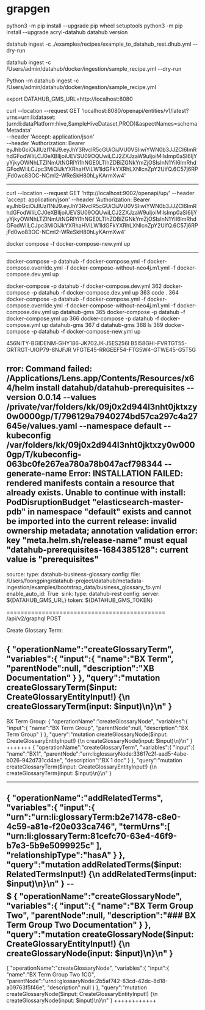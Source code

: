 # grapgen


python3 -m pip install --upgrade pip wheel setuptools
python3 -m pip install --upgrade acryl-datahub
datahub version


datahub ingest -c ./examples/recipes/example_to_datahub_rest.dhub.yml --dry-run

datahub ingest -c /Users/admin/datahub/docker/ingestion/sample_recipe.yml --dry-run

Python -m datahub ingest -c /Users/admin/datahub/docker/ingestion/sample_recipe.yml


export DATAHUB_GMS_URL=http://localhost:8080


curl --location --request GET 'localhost:8080/openapi/entities/v1/latest?urns=urn:li:dataset:(urn:li:dataPlatform:hive,SampleHiveDataset,PROD)&aspectNames=schemaMetadata' \
--header 'Accept: application/json' \
--header 'Authorization: Bearer eyJhbGciOiJIUzI1NiJ9.eyJhY3RvclR5cGUiOiJVU0VSIiwiYWN0b3JJZCI6ImRhdGFodWIiLCJ0eXBlIjoiUEVSU09OQUwiLCJ2ZXJzaW9uIjoiMiIsImp0aSI6IjYyYjkyOWNhLTZlNmUtNGRlYi1hNGE0LTlhZDBiZGNkYmZjOSIsInN1YiI6ImRhdGFodWIiLCJpc3MiOiJkYXRhaHViLW1ldGFkYXRhLXNlcnZpY2UifQ.6C57j6RPjFd0wo83OC-NCml2-WReSkH80hLyKArmXw4'



-----
curl --location --request GET 'http://localhost:9002/openapi/up/' --header 'accept: application/json' --header 'Authorization: Bearer eyJhbGciOiJIUzI1NiJ9.eyJhY3RvclR5cGUiOiJVU0VSIiwiYWN0b3JJZCI6ImRhdGFodWIiLCJ0eXBlIjoiUEVSU09OQUwiLCJ2ZXJzaW9uIjoiMiIsImp0aSI6IjYyYjkyOWNhLTZlNmUtNGRlYi1hNGE0LTlhZDBiZGNkYmZjOSIsInN1YiI6ImRhdGFodWIiLCJpc3MiOiJkYXRhaHViLW1ldGFkYXRhLXNlcnZpY2UifQ.6C57j6RPjFd0wo83OC-NCml2-WReSkH80hLyKArmXw4'


docker compose -f docker-compose-new.yml up

---------------
docker-compose -p datahub -f docker-compose.yml -f docker-compose.override.yml -f docker-compose-without-neo4j.m1.yml -f docker-compose.dev.yml up


docker-compose -p datahub -f docker-compose.dev.yml
  362  docker-compose -p datahub -f docker-compose.dev.yml up
  363  code .
  364  docker-compose -p datahub -f docker-compose.yml -f docker-compose.override.yml -f docker-compose-without-neo4j.m1.yml -f docker-compose.dev.yml up datahub-gms
  365  docker-compose -p datahub -f docker-compose.yml up
  366  docker-compose -p datahub -f docker-compose.yml up datahub-gms
  367  d
 datahub-gms
  368  ls
  369  docker-compose -p datahub -f docker-compose-new.yml up

456NITY-BGIDENM-GHY186-JK702JK-J5ES256I
B5I58GHI-FVRTGT55-GRTRGT-UIOP79-8NJFJR
VFGTE45-RRGEEF54-FTG5W4-GTWE45-G5T5G





rror: Command failed: /Applications/Lens.app/Contents/Resources/x64/helm install datahub/datahub-prerequisites --version 0.0.14 --values /private/var/folders/kk/09j0x2d944l3nht0jktxzy0w0000gp/T/796129a7940274bd57ca297c4a27645e/values.yaml --namespace default --kubeconfig /var/folders/kk/09j0x2d944l3nht0jktxzy0w0000gp/T/kubeconfig-063bc0fe267ea780a78b047acf798344 --generate-name
Error: INSTALLATION FAILED: rendered manifests contain a resource that already exists. Unable to continue with install: PodDisruptionBudget "elasticsearch-master-pdb" in namespace "default" exists and cannot be imported into the current release: invalid ownership metadata; annotation validation error: key "meta.helm.sh/release-name" must equal "datahub-prerequisites-1684385128": current value is "prerequisites"
-----------------------------


source:
  type: datahub-business-glossary
  config:
    file: /Users/foongping/datahub-project/datahub/metadata-ingestion/examples/bootstrap_data/business_glossary_fp.yml
    enable_auto_id: True
​
sink:
  type: datahub-rest
  config:
    server: ${DATAHUB_GMS_URL}
    token: ${DATAHUB_GMS_TOKEN}


=============================================
/api/v2/graphql POST

Create Glossary Term:

{
   "operationName":"createGlossaryTerm",
   "variables":{
      "input":{
         "name":"BX Term",
         "parentNode":null,
         "description":"XB **Documentation**"
      }
   },
   "query":"mutation createGlossaryTerm($input: CreateGlossaryEntityInput!) {\n  createGlossaryTerm(input: $input)\n}\n"
}
-----------
BX Term Group:
{
   "operationName":"createGlossaryNode",
   "variables":{
      "input":{
         "name":"BX Term Group",
         "parentNode":null,
         "description":"BX Term Group"
      }
   },
   "query":"mutation createGlossaryNode($input: CreateGlossaryEntityInput!) {\n  createGlossaryNode(input: $input)\n}\n"
}
+++++++
{
   "operationName":"createGlossaryTerm",
   "variables":{
      "input":{
         "name":"BX1",
         "parentNode":"urn:li:glossaryNode:33617c2f-aad5-4abe-b026-942d731cd4ae",
         "description":"BX 1 doc"
      }
   },
   "query":"mutation createGlossaryTerm($input: CreateGlossaryEntityInput!) {\n  createGlossaryTerm(input: $input)\n}\n"
}

*****
{
   "operationName":"addRelatedTerms",
   "variables":{
      "input":{
         "urn":"urn:li:glossaryTerm:b2e71478-c8e0-4c59-a81e-f20e033ca746",
         "termUrns":[
            "urn:li:glossaryTerm:81cefc70-63e4-46f9-b7e3-5b9e5099925c"
         ],
         "relationshipType":"hasA"
      }
   },
   "query":"mutation addRelatedTerms($input: RelatedTermsInput!) {\n  addRelatedTerms(input: $input)\n}\n"
}
--$$$$$$$$$$$$$$$$$
{
   "operationName":"createGlossaryNode",
   "variables":{
      "input":{
         "name":"BX Term Group Two",
         "parentNode":null,
         "description":"### **BX Term Group Two Documentation**"
      }
   },
   "query":"mutation createGlossaryNode($input: CreateGlossaryEntityInput!) {\n  createGlossaryNode(input: $input)\n}\n"
}
-----
{
   "operationName":"createGlossaryNode",
   "variables":{
      "input":{
         "name":"BX Term Group Two 1CG",
         "parentNode":"urn:li:glossaryNode:2b5af742-83cd-42dc-8d18-a09763f5f46e",
         "description":null
      }
   },
   "query":"mutation createGlossaryNode($input: CreateGlossaryEntityInput!) {\n  createGlossaryNode(input: $input)\n}\n"
}
++++++++++++
